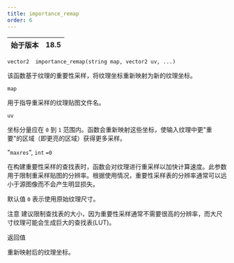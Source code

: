 ```yaml
---
title: importance_remap
order: 6
---
```

| 始于版本 | 18.5 |
| --- | --- |

`vector2  importance_remap(string map, vector2 uv, ...)`

该函数基于纹理的重要性采样，将纹理坐标重新映射为新的纹理坐标。

`map`

用于指导重采样的纹理贴图文件名。

`uv`

坐标分量应在 `0` 到 `1` 范围内。函数会重新映射这些坐标，使输入纹理中更"重要"的区域（即更亮的区域）获得更多采样。

"`maxres`",
`int`
`=0`

在构建重要性采样的查找表时，函数会对纹理进行重采样以加快计算速度。此参数用于限制重采样贴图的分辨率。根据使用情况，重要性采样表的分辨率通常可以远小于源图像而不会产生明显损失。

默认值 `0` 表示使用原始纹理尺寸。

注意
建议限制查找表的大小，因为重要性采样通常不需要很高的分辨率，而大尺寸纹理可能会生成巨大的查找表(LUT)。

返回值

重新映射后的纹理坐标。
